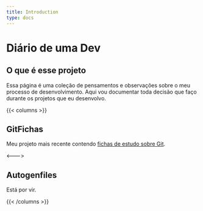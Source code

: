 ```yaml
---
title: Introduction
type: docs
---
```


# Diário de uma Dev

## O que é esse projeto

Essa página é uma coleção de pensamentos e observações sobre o meu processo de desenvolvimento. Aqui vou documentar toda decisão que faço durante os projetos que eu desenvolvo.


{{< columns >}}

## GitFichas

Meu projeto mais recente contendo [fichas de estudo sobre Git](https://gitfichas.com).

<--->

## Autogenfiles

Está por vir.

{{< /columns >}}

